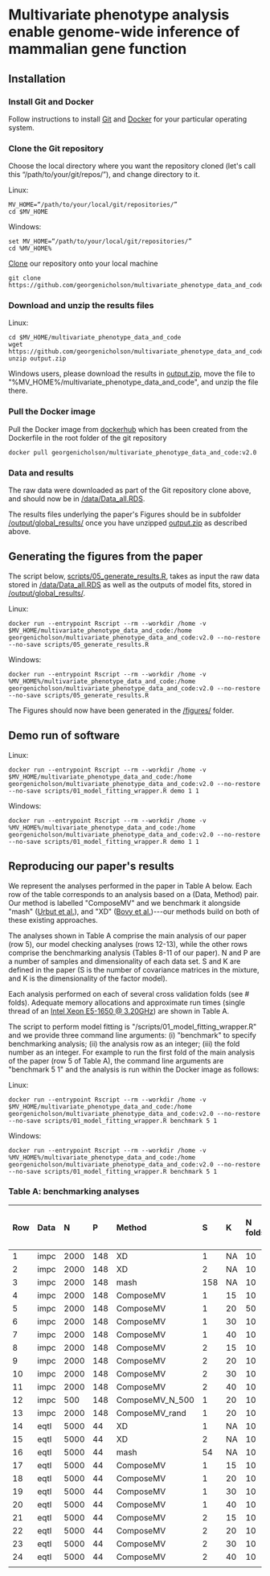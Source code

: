# Multivariate phenotype analysis enable genome-wide inference of mammalian gene function




## Installation

### Install Git and Docker
Follow instructions to install [Git](https://github.com/git-guides/install-git/) and [Docker](https://docs.docker.com/get-docker/) for your particular operating system.

### Clone the Git repository

Choose the local directory where you want the repository cloned (let's call this “/path/to/your/git/repos/”), and change directory to it. 


Linux:
```
MV_HOME=“/path/to/your/local/git/repositories/”
cd $MV_HOME
```
Windows:
```
set MV_HOME=“/path/to/your/local/git/repositories/”
cd %MV_HOME%
```
[Clone](https://git-scm.com/book/en/v2/Git-Basics-Getting-a-Git-Repository)
our repository onto your local machine
```
git clone https://github.com/georgenicholson/multivariate_phenotype_data_and_code.git

```
### Download and unzip the results files



Linux:
```
cd $MV_HOME/multivariate_phenotype_data_and_code
wget https://github.com/georgenicholson/multivariate_phenotype_data_and_code/releases/download/v1.1/output.zip
unzip output.zip
```
Windows users, please download the results in [output.zip](https://github.com/georgenicholson/multivariate_phenotype_data_and_code/releases/download/v1.1/output.zip), move the file to "%MV_HOME%/multivariate_phenotype_data_and_code", and unzip the file there.


### Pull the Docker image

Pull the Docker image from [dockerhub](https://hub.docker.com/) which has been created from the Dockerfile in the root folder of the git repository
```
docker pull georgenicholson/multivariate_phenotype_data_and_code:v2.0
```

### Data and results

The raw data were downloaded as part of the Git repository clone above, and should now be in [/data/Data_all.RDS](/data/Data_all.RDS).

The results files underlying the paper's Figures should be in subfolder [/output/global_results/](/output/global_results/) once you have unzipped [output.zip](https://github.com/georgenicholson/multivariate_phenotype_data_and_code/releases/download/v1.1/output.zip) as described above.



## Generating the figures from the paper

The script below, [scripts/05_generate_results.R](scripts/05_generate_results.R),  takes as input the raw data stored in [/data/Data_all.RDS](data/Data_all.RDS) as well as the outputs of model fits, stored in [/output/global_results/](output/global_results/).

Linux:
```
docker run --entrypoint Rscript --rm --workdir /home -v $MV_HOME/multivariate_phenotype_data_and_code:/home georgenicholson/multivariate_phenotype_data_and_code:v2.0 --no-restore --no-save scripts/05_generate_results.R
```
Windows:
```
docker run --entrypoint Rscript --rm --workdir /home -v %MV_HOME%/multivariate_phenotype_data_and_code:/home georgenicholson/multivariate_phenotype_data_and_code:v2.0 --no-restore --no-save scripts/05_generate_results.R
```



The Figures should now have been generated in the [/figures/](/figures/) folder.

## Demo run of software

Linux:
```
docker run --entrypoint Rscript --rm --workdir /home -v $MV_HOME/multivariate_phenotype_data_and_code:/home georgenicholson/multivariate_phenotype_data_and_code:v2.0 --no-restore --no-save scripts/01_model_fitting_wrapper.R demo 1 1
```
Windows:
```
docker run --entrypoint Rscript --rm --workdir /home -v %MV_HOME%/multivariate_phenotype_data_and_code:/home georgenicholson/multivariate_phenotype_data_and_code:v2.0 --no-restore --no-save scripts/01_model_fitting_wrapper.R demo 1 1
```


## Reproducing our paper's results

We represent the analyses performed in the paper in Table A below. Each row of the table corresponds to an analysis based on a (Data, Method) pair. Our method is labelled "ComposeMV" and we benchmark it alongside "mash" ([Urbut et al.](https://www.nature.com/articles/s41588-018-0268-8)), and "XD" ([Bovy et al.](https://www.jstor.org/stable/23024867?seq=1))---our methods build on both of these existing approaches. 

The analyses shown in Table A comprise the main analysis of our paper (row 5), our model checking analyses (rows 12-13), while the other rows comprise the benchmarking analysis (Tables 8-11 of our paper). N and P are a number of samples and dimensionality of each data set. S and K are defined in the paper (S is the number of covariance matrices in the mixture, and K is the dimensionality of the factor model). 


Each analysis performed on each of several cross validation folds (see # folds). Adequate memory allocations and approximate run times (single thread of an [Intel Xeon E5-1650 @ 3.20GHz](https://www.cpubenchmark.net/cpu.php?cpu=Intel+Xeon+E5-1650+%40+3.20GHz&id=1211)) are shown in Table A. 

The script to perform model fitting is "/scripts/01_model_fitting_wrapper.R" and we provide three command line arguments: (i) "benchmark" to specify benchmarking analysis; (ii) the analysis row as an integer; (iii) the fold number as an integer. For example to run the first fold of the main analysis of the paper (row 5 of Table A), the command line arguments are "benchmark 5 1" and the analysis is run within the Docker image as follows:

Linux:
```
docker run --entrypoint Rscript --rm --workdir /home -v $MV_HOME/multivariate_phenotype_data_and_code:/home georgenicholson/multivariate_phenotype_data_and_code:v2.0 --no-restore --no-save scripts/01_model_fitting_wrapper.R benchmark 5 1
```
Windows:
```
docker run --entrypoint Rscript --rm --workdir /home -v %MV_HOME%/multivariate_phenotype_data_and_code:/home georgenicholson/multivariate_phenotype_data_and_code:v2.0 --no-restore --no-save scripts/01_model_fitting_wrapper.R benchmark 5 1
```


### Table A: benchmarking analyses


| Row | Data | N    | P   | Method          | S   | K  | N folds | RAM (GB) | CPU hrs / fold |
| :-- | :--- | :--- | :-- | :-------------- | :-- | :- | :------ | :------- | :------------- |
| 1   | impc | 2000 | 148 | XD              | 1   | NA | 10      | 2.3      | 3.1            |
| 2   | impc | 2000 | 148 | XD              | 2   | NA | 10      | 2.3      | 12.4           |
| 3   | impc | 2000 | 148 | mash            | 158 | NA | 10      | 6        | 11.2           |
| 4   | impc | 2000 | 148 | ComposeMV       | 1   | 15 | 10      | 2        | 1.7            |
| 5   | impc | 2000 | 148 | ComposeMV       | 1   | 20 | 50      | 2        | 1.8            |
| 6   | impc | 2000 | 148 | ComposeMV       | 1   | 30 | 10      | 2        | 1.8            |
| 7   | impc | 2000 | 148 | ComposeMV       | 1   | 40 | 10      | 2        | 1.8            |
| 8   | impc | 2000 | 148 | ComposeMV       | 2   | 15 | 10      | 2        | 25.7           |
| 9   | impc | 2000 | 148 | ComposeMV       | 2   | 20 | 10      | 2        | 28.4           |
| 10  | impc | 2000 | 148 | ComposeMV       | 2   | 30 | 10      | 2        | 26.8           |
| 11  | impc | 2000 | 148 | ComposeMV       | 2   | 40 | 10      | 2        | 20.9           |
| 12  | impc | 500  | 148 | ComposeMV_N_500 | 1   | 20 | 10      | 2.3      | 0.1            |
| 13  | impc | 2000 | 148 | ComposeMV_rand  | 1   | 20 | 10      | 2.3      | 0.3            |
| 14  | eqtl | 5000 | 44  | XD              | 1   | NA | 10      | 2.3      | 1.4            |
| 15  | eqtl | 5000 | 44  | XD              | 2   | NA | 10      | 2.3      | 3.7            |
| 16  | eqtl | 5000 | 44  | mash            | 54  | NA | 10      | 4.6      | 6.8            |
| 17  | eqtl | 5000 | 44  | ComposeMV       | 1   | 15 | 10      | 2        | 12.9           |
| 18  | eqtl | 5000 | 44  | ComposeMV       | 1   | 20 | 10      | 2        | 10.1           |
| 19  | eqtl | 5000 | 44  | ComposeMV       | 1   | 30 | 10      | 2        | 11.5           |
| 20  | eqtl | 5000 | 44  | ComposeMV       | 1   | 40 | 10      | 2        | 11.5           |
| 21  | eqtl | 5000 | 44  | ComposeMV       | 2   | 15 | 10      | 2        | 20.9           |
| 22  | eqtl | 5000 | 44  | ComposeMV       | 2   | 20 | 10      | 2        | 20.9           |
| 23  | eqtl | 5000 | 44  | ComposeMV       | 2   | 30 | 10      | 2        | 19.5           |
| 24  | eqtl | 5000 | 44  | ComposeMV       | 2   | 40 | 10      | 2        | 18             |
|     |
